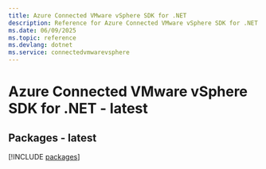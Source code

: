 ```yaml
---
title: Azure Connected VMware vSphere SDK for .NET
description: Reference for Azure Connected VMware vSphere SDK for .NET
ms.date: 06/09/2025
ms.topic: reference
ms.devlang: dotnet
ms.service: connectedvmwarevsphere
---
```

# Azure Connected VMware vSphere SDK for .NET - latest
## Packages - latest
[!INCLUDE [packages](connected-vmware-vsphere-index.md)]